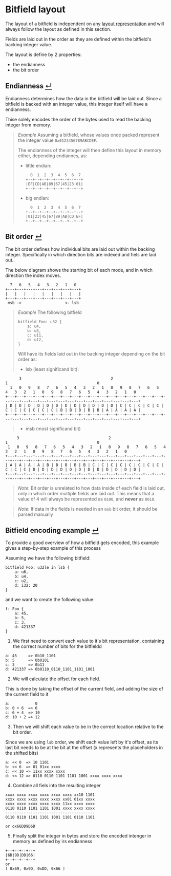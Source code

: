 # Bitfield layout

The layout of a bitfield is independent on any [layout representation] and will always follow the layout as defined in this section.

Fields are laid out in the order as they are defined within the bitfield's backing integer value.

The layout is define by 2 properties:
- the endianness
- the bit order

## Endianness [↵](#bitfield-layout)

Endianness determines how the data in the bitfield will be laid out.
Since a bitfield is backed with an integer value, this integer itself will have a endianness.

Thise solely encodes the order of the bytes used to read the backing integer from memory.

> _Example_
> Assuming a bitfield, whose values once packed represent the integer value `0x0123456789ABCDEF`.
> 
> The endianness of the integer will then define this layout in memory either, depending endiannes, as:
> - little endian:
>   ```
>     0  1  2  3  4  5  6  7
>   +--+--+--+--+--+--+--+--+
>   |EF|CD|AB|89|67|45|23|01|
>   +--+--+--+--+--+--+--+--+
>   ```
> - big endian:
>   ```
>     0  1  2  3  4  5  6  7
>   +--+--+--+--+--+--+--+--+
>   |01|23|45|67|89|AB|CD|EF|
>   +--+--+--+--+--+--+--+--+
>   ```


## Bit order [↵](#bitfield-layout)


The bit order defines how individual bits are laid out within the backing integer.
Specifically in which direction bits are indexed and fiels are laid out..

The below diagram shows the starting bit of each mode, and in which direction the index moves.
```
  7   6   5   4   3   2   1   0
+---+---+---+---+---+---+---+---+
|   |   |   |   |   |   |   |   |
+---+---+---+---+---+---+---+---+
 msb ->                   <- lsb
```

> _Example_
> The following bitfield
> ```
> bitfield Foo: u32 {
>     a: u4,
>     b: u5,
>     c: u11,
>     d: u12,
> }
> ```
> Will have its fields laid out in the backing integer depending on the bit order as:
> - lsb (least significand bit):
```
      3                                       2                                       1                                       0
  1   0   9   8   7   6   5   4   3   2   1   0   9   8   7   6   5   4   3   2   1   0   9   8   7   6   5   4   3   2   1   0
+---+---+---+---+---+---+---+---+---+---+---+---+---+---+---+---+---+---+---+---+---+---+---+---+---+---+---+---+---+---+---+---+
| D | D | D | D | D | D | D | D | D | D | D | D | C | C | C | C | C | C | C | C | C | C | C | B | B | B | B | B | A | A | A | A |
+---+---+---+---+---+---+---+---+---+---+---+---+---+---+---+---+---+---+---+---+---+---+---+---+---+---+---+---+---+---+---+---+
```
> - msb (most significand bit)
 ```
      3                                       2                                       1                                       0
  1   0   9   8   7   6   5   4   3   2   1   0   9   8   7   6   5   4   3   2   1   0   9   8   7   6   5   4   3   2   1   0
+---+---+---+---+---+---+---+---+---+---+---+---+---+---+---+---+---+---+---+---+---+---+---+---+---+---+---+---+---+---+---+---+
| A | A | A | A | B | B | B | B | B | C | C | C | C | C | C | C | C | C | C | C | D | D | D | D | D | D | D | D | D | D | D | D |
+---+---+---+---+---+---+---+---+---+---+---+---+---+---+---+---+---+---+---+---+---+---+---+---+---+---+---+---+---+---+---+---+
 ```

> _Note_: Bit order is unrelated to how data inside of each field is laid out, only in which order multiple fields are laid out.
>         This means that a value of 4 will always be represented as `0100`, and **never** as `0010`.

> _Note_: If data in the fields is needed in an `msb` bit order, it should be parsed manually

## Bitfield encoding example [↵](#bitfield-layout)

To provide a good overview of how a bitfield gets encoded, this example gives a step-by-step example of this process

Assuming we have the following bitfield:
```
bitfield Foo: u32le in lsb {
    a: u6,
    b: u4,
    c: u2,
    d: i32: 20
}
```
and we want to create the following value:
```
f: Foo {
    a: 45,
    b: 5,
    c: 3,
    d: 421337
}
```

1) We first need to convert each value to it's bit representation, containing the correct number of bits for the bitfieldd
```
a: 45     => 0b10_1101
b: 5      => 0b0101
c: 3      => 0b11
d: 421337 => 0b0110_0110_1101_1101_1001
```

2) We will calculate the offset for each field.

This is done by taking the offset of the current field, and adding the size of the current field to it
```
a:           0
b: 0 + 6  => 6
c: 6 + 4  => 10
d: 10 + 2 => 12
```
3) Then we will shift each value to be in the correct location relative to the bit order.

Since we are using `lsb` order, we shift each value left by it's offset, as its last bit needs to be at the bit at the offset
(x represents the placeholders in the shifted bits)
```
a: << 0  => 10 1101
b: << 6  => 01 01xx xxxx
c: << 10 => 11xx xxxx xxxx
d: << 12 => 0110 0110 1101 1101 1001 xxxx xxxx xxxx
```
4) Combine all fiels into the resulting integer
```
xxxx xxxx xxxx xxxx xxxx xxxx xx10 1101
xxxx xxxx xxxx xxxx xxxx xx01 01xx xxxx
xxxx xxxx xxxx xxxx xxxx 11xx xxxx xxxx
0110 0110 1101 1101 1001 xxxx xxxx xxxx
---------------------------------------
0110 0110 1101 1101 1001 1101 0110 1101

or ox66DD9D6D
```

5) Finally split the integer in bytes and store the encoded intenger in memory as defined by irs endianness
```
+--+--+--+--+
|6D|9D|DD|66|
+--+--+--+--+
or 
[ 0x69, 0x9D, 0xDD, 0x66 ]
```


[layout representation]: ./layout-representation.md